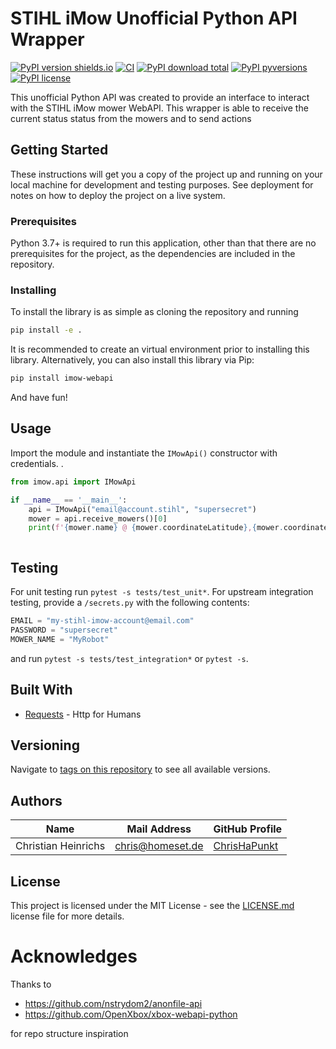 # STIHL iMow Unofficial Python API Wrapper

[![PyPI version shields.io](https://img.shields.io/pypi/v/imow-webapi)](https://pypi.python.org/pypi/imow-webapi/)
[![CI](https://github.com/ChrisHaPunkt/stihl-imow-webapi/actions/workflows/python-package.yml/badge.svg?branch=master)](https://github.com/ChrisHaPunkt/stihl-imow-webapi/actions/workflows/python-package.yml)
[![PyPI download total](https://img.shields.io/pypi/dm/imow-webapi)](https://pypi.python.org/pypi/imow-webapi/)
[![PyPI pyversions](https://img.shields.io/pypi/pyversions/imow-webapi)](https://pypi.python.org/pypi/imow-webapi/)
[![PyPI license](https://img.shields.io/pypi/l/imow-webapi)](https://pypi.python.org/pypi/imow-webapi/)

This unofficial Python API was created to provide an interface to interact with the STIHL iMow mower WebAPI. This wrapper is able to receive the current status
status from the mowers and to send actions

## Getting Started

These instructions will get you a copy of the project up and running on your local machine for development and testing
purposes. See deployment for notes on how to deploy the project on a live system.

### Prerequisites

Python 3.7+ is required to run this application, other than that there are no prerequisites for the project, as the
dependencies are included in the repository.

### Installing

To install the library is as simple as cloning the repository and running

```bash
pip install -e .
```

It is recommended to create an virtual environment prior to installing this library. Alternatively, you can also install
this library via Pip:

```bash
pip install imow-webapi
```

And have fun!

## Usage

Import the module and instantiate the `IMowApi()` constructor with credentials.
.

```python
from imow.api import IMowApi

if __name__ == '__main__':
    api = IMowApi("email@account.stihl", "supersecret")
    mower = api.receive_mowers()[0]
    print(f'{mower.name} @ {mower.coordinateLatitude},{mower.coordinateLongitude}')



```

## Testing
For unit testing run `pytest -s tests/test_unit*`. For upstream integration testing, provide a `/secrets.py` with the following contents:
````python
EMAIL = "my-stihl-imow-account@email.com"
PASSWORD = "supersecret"
MOWER_NAME = "MyRobot"
````
and run `pytest -s tests/test_integration*` or `pytest -s`. 

## Built With

* [Requests](http://docs.python-requests.org/en/master/) - Http for Humans

## Versioning

Navigate to [tags on this repository](https://github.com/ChrisHaPunkt/imow-webapi/releases)
to see all available versions.

## Authors

| Name             | Mail Address                | GitHub Profile                                |
|------------------|-----------------------------|-----------------------------------------------|
| Christian Heinrichs | chris@homeset.de          | [ChrisHaPunkt](https://github.com/ChrisHaPunkt)     |

## License

This project is licensed under the MIT License - see the [LICENSE.md](LICENSE.md)
license file for more details.

# Acknowledges

Thanks to

* https://github.com/nstrydom2/anonfile-api
* https://github.com/OpenXbox/xbox-webapi-python

for repo structure inspiration
